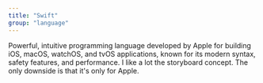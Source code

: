```yaml
---
title: "Swift"
group: "language"
---
```


Powerful, intuitive programming language developed by Apple for building iOS, macOS, watchOS, and tvOS applications, known for its modern syntax, safety features, and performance. I like a lot the storyboard concept. The only downside is that it's only for Apple.